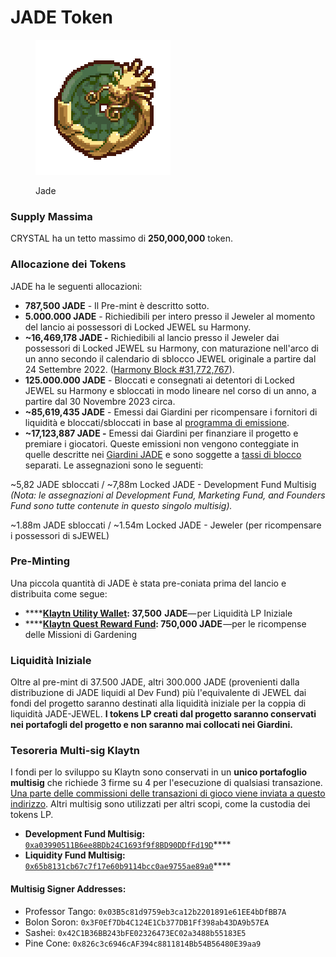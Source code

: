 # JADE Token

<figure><img src="../../.gitbook/assets/image (3).png" alt=""><figcaption><p>Jade</p></figcaption></figure>

### Supply Massima

CRYSTAL ha un tetto massimo di **250,000,000** token.

### **Allocazione dei Tokens**

JADE ha le seguenti allocazioni:

* **787,500 JADE** - Il Pre-mint è descritto sotto.
* **5.000.000 JADE** - Richiedibili per intero presso il Jeweler al momento del lancio ai possessori di Locked JEWEL su Harmony.
* **\~16,469,178 JADE -** Richiedibili al lancio presso il Jeweler dai possessori di Locked JEWEL su Harmony, con maturazione nell'arco di un anno secondo il calendario di sblocco JEWEL originale a partire dal 24 Settembre 2022. ([Harmony Block #31,772,767](https://explorer.harmony.one/block/31772767)).
* **125.000.000 JADE** - Bloccati e consegnati ai detentori di Locked JEWEL su Harmony e sbloccati in modo lineare nel corso di un anno, a partire dal 30 Novembre 2023 circa.
* **\~85,619,435 JADE** - Emessi dai Giardini per ricompensare i fornitori di liquidità e bloccati/sbloccati in base al [programma di emissione](../the-gardens/giardini-jade.md#issuance-schedule).
* **\~17,123,887 JADE -** Emessi dai Giardini per finanziare il progetto e premiare i giocatori. Queste emissioni non vengono conteggiate in quelle descritte nei [Giardini JADE](../the-gardens/giardini-jade.md) e sono soggette a [tassi di blocco](../the-gardens/#modello-di-locking-blocco) separati. Le assegnazioni sono le seguenti:

\~5,82 JADE sbloccati / \~7,88m Locked JADE - Development Fund Multisig\
_(Nota: le assegnazioni al Development Fund, Marketing Fund, and Founders Fund sono tutte contenute in questo singolo multisig)._

\~1.88m JADE sbloccati / \~1.54m Locked JADE - Jeweler (per ricompensare i possessori di sJEWEL)

### **Pre-Minting**&#x20;

Una piccola quantità di JADE è stata pre-coniata prima del lancio e distribuita come segue:

* ****[**Klaytn Utility Wallet**](https://scope.klaytn.com/account/0xfECBd8Dd13fB958594Ad5d22d477786622A58Bca)**: 37,500  JADE**— per Liquidità LP Iniziale
* ****[**Klaytn Quest Reward Fund**](https://scope.klaytn.com/account/0x24D557a1C580ec8B78E6e0de910df5E0CE090049)**: 750,000 JADE** —per le ricompense delle Missioni di Gardening



### **Liquidità Iniziale**

Oltre al pre-mint di 37.500 JADE, altri 300.000 JADE (provenienti dalla distribuzione di JADE liquidi al Dev Fund) più l'equivalente di JEWEL dai fondi del progetto saranno destinati alla liquidità iniziale per la coppia di liquidità JADE-JEWEL. **I tokens LP creati dal progetto saranno conservati nei portafogli del progetto e non saranno mai collocati nei Giardini.**

### **Tesoreria Multi-sig Klaytn**

I fondi per lo sviluppo su Klaytn sono conservati in un **unico portafoglio multisig** che richiede 3 firme su 4 per l'esecuzione di qualsiasi transazione. [Una parte delle commissioni delle transazioni di gioco viene inviata a questo indirizzo](./#transazioni-e-distribuzione-delle-commissioni). Altri multisig sono utilizzati per altri scopi, come la custodia dei tokens LP.

* **Development Fund Multisig:** [`0xa03990511B6ee8BDb24C1693f9f8BD90DDfFd19D`](https://scope.klaytn.com/account/0xa03990511B6ee8BDb24C1693f9f8BD90DDfFd19D)****
* **Liquidity Fund Multisig:** [`0x65b8131cb67c7f17e60b9114bcc0ae9755ae89a0`](https://scope.klaytn.com/account/0x65b8131cb67c7f17e60b9114bcc0ae9755ae89a0)****

#### **Multisig Signer Addresses:**

* Professor Tango: `0x03B5c81d9759eb3ca12b2201891e61EE4bDfBB7A`
* Bolon Soron: `0x3F0Ef7Db4C124E1Cb377DB1Ff398ab43DA9b57EA`&#x20;
* Sashei: `0x42C1B36BB243bFE02326473EC02a3488b55183E5`&#x20;
* Pine Cone: `0x826c3c6946cAF394c8811814Bb54B56480E39aa9`
